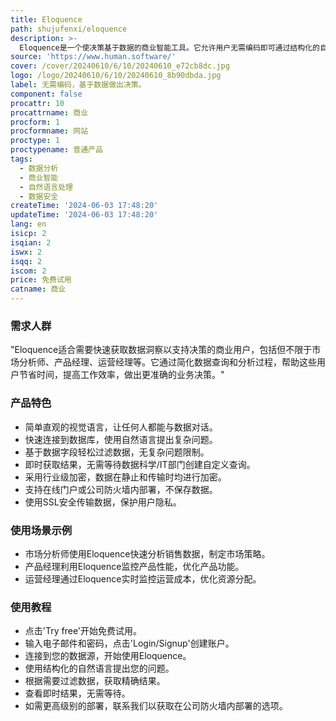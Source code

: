 ```yaml
---
title: Eloquence
path: shujufenxi/eloquence
description: >-
  Eloquence是一个使决策基于数据的商业智能工具。它允许用户无需编码即可通过结构化的自然语言提出问题，快速连接数据库，过滤所需数据，并立即获得结果。Eloquence注重安全性，采用行业标准的加密技术保护数据，支持在线使用或部署在公司防火墙内，并且承诺不保存任何数据。
source: 'https://www.human.software/'
cover: /cover/20240610/6/10/20240610_e72cb8dc.jpg
logo: /logo/20240610/6/10/20240610_8b90dbda.jpg
label: 无需编码，基于数据做出决策。
component: false
procattr: 10
procattrname: 商业
procform: 1
procformname: 网站
proctype: 1
proctypename: 普通产品
tags:
  - 数据分析
  - 商业智能
  - 自然语言处理
  - 数据安全
createTime: '2024-06-03 17:48:20'
updateTime: '2024-06-03 17:48:20'
lang: en
isicp: 2
isqian: 2
iswx: 2
isqq: 2
iscom: 2
price: 免费试用
catname: 商业
---
```




### 需求人群
"Eloquence适合需要快速获取数据洞察以支持决策的商业用户，包括但不限于市场分析师、产品经理、运营经理等。它通过简化数据查询和分析过程，帮助这些用户节省时间，提高工作效率，做出更准确的业务决策。"

### 产品特色
* 简单直观的视觉语言，让任何人都能与数据对话。
* 快速连接到数据库，使用自然语言提出复杂问题。
* 基于数据字段轻松过滤数据，无复杂问题限制。
* 即时获取结果，无需等待数据科学/IT部门创建自定义查询。
* 采用行业级加密，数据在静止和传输时均进行加密。
* 支持在线门户或公司防火墙内部署，不保存数据。
* 使用SSL安全传输数据，保护用户隐私。

### 使用场景示例
* 市场分析师使用Eloquence快速分析销售数据，制定市场策略。
* 产品经理利用Eloquence监控产品性能，优化产品功能。
* 运营经理通过Eloquence实时监控运营成本，优化资源分配。

### 使用教程
* 点击'Try free'开始免费试用。
* 输入电子邮件和密码，点击'Login/Signup'创建账户。
* 连接到您的数据源，开始使用Eloquence。
* 使用结构化的自然语言提出您的问题。
* 根据需要过滤数据，获取精确结果。
* 查看即时结果，无需等待。
* 如需更高级别的部署，联系我们以获取在公司防火墙内部署的选项。

  
